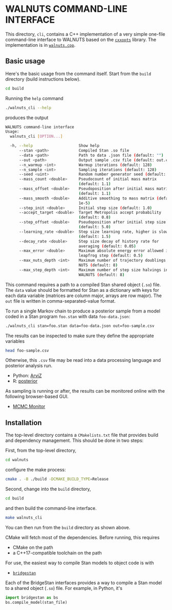 # WALNUTS COMMAND-LINE INTERFACE

This directory, `cli`, contains a C++ implementation of a very simple
one-file command-line interface to WALNUTS based on the
[`cxxopts`](https://github.com/jarro2783/cxxopts) library. The
implementation is in [`walnuts.cpp`](walnuts.cpp).

## Basic usage

Here's the basic usage from the command itself.  Start from the
`build` directory (build instructions below).  

```bash
cd build
```

Running the `help` command

```bash
./walnuts_cli --help
```

produces the output

```bash
WALNUTS command-line interface
Usage:
  walnuts_cli [OPTION...]

  -h, --help                    Show help
      --stan <path>             Compiled Stan .so file
      --data <path>             Path to data .json file (default: "")
      --out <path>              Output sample .csv file (default: out.csv)
      --n_warmup <int>          Warmup iterations (default: 128)
      --n_sample <int>          Sampling iterations (default: 128)
      --seed <uint>             Random number generator seed (default: 42)
      --mass_count <double>     Pseudocount of initial mass matrix 
                                (default: 1.1)
      --mass_offset <double>    Pseudoposition after initial mass matrix 
                                (default: 1.1)
      --mass_smooth <double>    Additive smoothing to mass matrix (default: 
                                1e-5)
      --step_init <double>      Initial step size (default: 1.0)
      --accept_target <double>  Target Metropolis accept probability 
                                (default: 0.8)
      --step_offset <double>    Pseudoposition after initial step size 
                                (default: 5.0)
      --learning_rate <double>  Step size learning rate, higher is slower 
                                (default: 1.5)
      --decay_rate <double>     Step size decay of history rate for 
                                averaging (default: 0.05)
      --max_error <double>      Maximum absolute energy error allowed in 
                                leapfrog step (default: 0.5)
      --max_nuts_depth <int>    Maximum number of trajectory doublings in 
                                NUTS (default: 8)
      --max_step_depth <int>    Maximum number of step size halvings in 
                                WALNUTS (default: 8)
```

This command requires a path to a compiled Stan shared object (`.so`)
file. The `data` value should be formatted for Stan as a dictionary
with keys for each data variable (matrices are column major, arrays
are row major).  The `out` file is written in comma-separated-value format.

To run a single Markov chain to produce a posterior sample from a
model coded in a Stan program `foo.stan` with data `foo-data.json`:

```bash
./walnuts_cli stan=foo.stan data=foo-data.json out=foo-sample.csv
```

The results can be inspected to make sure they define the appropriate
variables

```bash
head foo-sample.csv
```

Otherwise, this `.csv` file may be read into a data processing
language and posterior analysis run. 

* Python: [ArviZ](https://python.arviz.org/en/stable/)
* R: [posterior](https://mc-stan.org/posterior/articles/posterior.html)

As sampling is running or after, the results can be monitored online
with the following browser-based GUI.

* [MCMC Monitor](https://github.com/flatironinstitute/mcmc-monitor)


## Installation

The top-level directory contains a `CMakelists.txt` file that provides
build and dependency management.  This should be done in two steps:

First, from the top-level directory,

```bash
cd walnuts
```

configure the make process:

```bash
cmake . -B ./build -DCMAKE_BUILD_TYPE=Release
```

Second, change into the `build` directory,

```bash
cd build
```

and then build the command-line interface.

```bash
make walnuts_cli
```

You can then run from the `build` directory as shown above. 

CMake will fetch most of the dependencies. Before running, this
requires

* CMake on the path
* a C++17-compatible toolchain on the path

For use, the easiest way to compile Stan models to object code is with

* [`bridgestan`](https://roualdes.us/bridgestan/latest/)

Each of the BridgeStan interfaces provides a way to compile a Stan
model to a shared object (`.so`) file.  For example, in Python,
it's

```python
import bridgestan as bs
bs.compile_model(stan_file)
```

